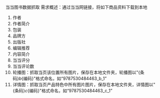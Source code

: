 当当图书数据抓取
需求概述：通过当当网链接，将如下商品资料下载到本地
1.	作者
2.	作者简介
3.	包装
4.	品牌方
5.	出版社
6.	编辑推荐
7.	内容简介
8.	当当评分
9.	当当评论数
10.	轮播图：抓取当页该位置所有图片，保存在本地文件夹，轮播图以"{条码}_b_{编码}"格式命名，如“9787530484463_b_1”
11.	详情图：抓取当页产品特色中所有图片图片，保存在本地文件夹，详情图以"{条码}_c_{编码}"格式命名，如“9787530484463_c_1”
